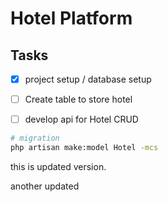 # Hotel Platform

## Tasks

- [x] project setup / database setup
- [ ] Create table to store hotel
- [ ] develop api for Hotel CRUD


```bash
# migration
php artisan make:model Hotel -mcs
```

this is updated version.

another updated